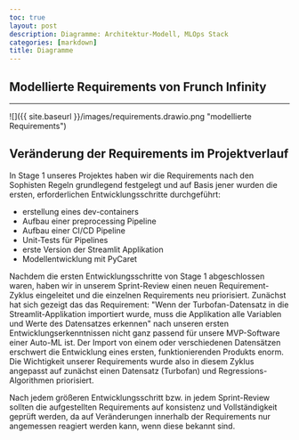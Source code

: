 ```yaml
---
toc: true
layout: post
description: Diagramme: Architektur-Modell, MLOps Stack 
categories: [markdown]
title: Diagramme
---
```

## Modellierte Requirements von Frunch Infinity
---
![]({{ site.baseurl }}/images/requirements.drawio.png "modellierte Requirements")

## Veränderung der Requirements im Projektverlauf

In Stage 1 unseres Projektes haben wir die Requirements nach den Sophisten Regeln grundlegend festgelegt und auf Basis jener
wurden die ersten, erforderlichen Entwicklungsschritte durchgeführt:

- erstellung eines dev-containers
- Aufbau einer preprocessing Pipeline
- Aufbau einer CI/CD Pipeline
- Unit-Tests für Pipelines
- erste Version der Streamlit Applikation
- Modellentwicklung mit PyCaret

Nachdem die ersten Entwicklungsschritte von Stage 1 abgeschlossen waren, haben wir in unserem Sprint-Review einen neuen Requirement-Zyklus eingeleitet
und die einzelnen Requirements neu priorisiert.
Zunächst hat sich gezeigt das das Requirement: "Wenn der Turbofan-Datensatz in die Streamlit-Applikation importiert wurde, muss die Applikation
alle Variablen und Werte des Datensatzes erkennen" nach unseren ersten Entwicklungserkenntnissen nicht ganz passend für unsere MVP-Software einer Auto-ML ist. Der Import von einem oder verschiedenen Datensätzen erschwert die Entwicklung eines ersten, funktionierenden Produkts enorm.
Die Wichtigkeit unserer Requirements wurde also in diesem Zyklus angepasst auf zunächst einen Datensatz (Turbofan) und Regressions-Algorithmen priorisiert.

Nach jedem größeren Entwicklungsschritt bzw. in jedem Sprint-Review sollten die aufgestellten Requirements auf konsistenz und Vollständigkeit geprüft werden, da auf Veränderungen innerhalb der Requirements nur angemessen reagiert werden kann, wenn diese bekannt sind.

[^1]: Die Abbildung wurde mit draw.io erstellt
